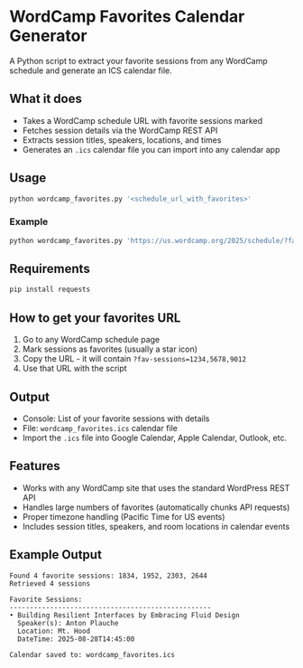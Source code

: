 # WordCamp Favorites Calendar Generator

A Python script to extract your favorite sessions from any WordCamp schedule and generate an ICS calendar file.

## What it does

- Takes a WordCamp schedule URL with favorite sessions marked
- Fetches session details via the WordCamp REST API
- Extracts session titles, speakers, locations, and times
- Generates an `.ics` calendar file you can import into any calendar app

## Usage

```bash
python wordcamp_favorites.py '<schedule_url_with_favorites>'
```

### Example

```bash
python wordcamp_favorites.py 'https://us.wordcamp.org/2025/schedule/?fav-sessions=1834,1952,2303,2644'
```

## Requirements

```bash
pip install requests
```

## How to get your favorites URL

1. Go to any WordCamp schedule page
2. Mark sessions as favorites (usually a star icon)
3. Copy the URL - it will contain `?fav-sessions=1234,5678,9012`
4. Use that URL with the script

## Output

- Console: List of your favorite sessions with details
- File: `wordcamp_favorites.ics` calendar file
- Import the `.ics` file into Google Calendar, Apple Calendar, Outlook, etc.

## Features

- Works with any WordCamp site that uses the standard WordPress REST API
- Handles large numbers of favorites (automatically chunks API requests)
- Proper timezone handling (Pacific Time for US events)
- Includes session titles, speakers, and room locations in calendar events

## Example Output

```
Found 4 favorite sessions: 1834, 1952, 2303, 2644
Retrieved 4 sessions

Favorite Sessions:
--------------------------------------------------
• Building Resilient Interfaces by Embracing Fluid Design
  Speaker(s): Anton Plauche
  Location: Mt. Hood
  DateTime: 2025-08-28T14:45:00

Calendar saved to: wordcamp_favorites.ics
```